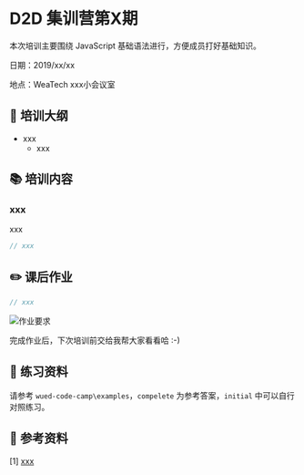 # D2D 集训营第X期

本次培训主要围绕 JavaScript 基础语法进行，方便成员打好基础知识。

日期：2019/xx/xx

地点：WeaTech xxx小会议室

## 🥇 培训大纲

- xxx
  - xxx

## 📚 培训内容

### xxx

xxx

```js
// xxx
```

## ✏️ 课后作业

```js
// xxx
```

![作业要求](xxx)

完成作业后，下次培训前交给我帮大家看看哈 :-)

## 💯 练习资料

请参考 `wued-code-camp\examples`，`compelete` 为参考答案，`initial` 中可以自行对照练习。

## 📑 参考资料

[1] [xxx](xxx)
